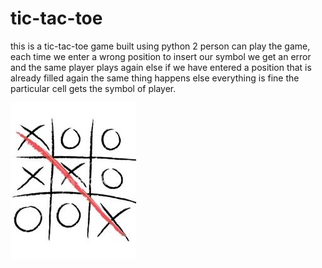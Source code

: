 # tic-tac-toe
this is a tic-tac-toe game built using python 2 person can play the game, each time we enter a wrong position to insert our symbol we get an error and the same player plays again else if we have entered a position that is already filled again the same thing happens else everything is fine the particular cell gets the symbol of player.
<div><img src="tic-tac-toe.jpg" src=" "></div>
